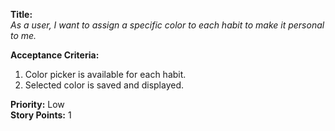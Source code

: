 **Title:**  
_As a user, I want to assign a specific color to each habit to make it personal to me._

**Acceptance Criteria:**  
1. Color picker is available for each habit.  
2. Selected color is saved and displayed.

**Priority:** Low  
**Story Points:** 1  
